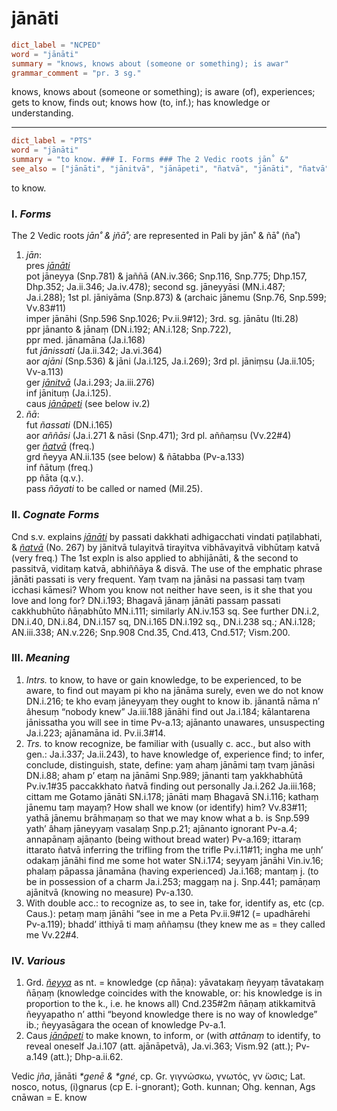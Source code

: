 # jānāti

``` toml
dict_label = "NCPED"
word = "jānāti"
summary = "knows, knows about (someone or something); is awar"
grammar_comment = "pr. 3 sg."
```

knows, knows about (someone or something); is aware (of), experiences; gets to know, finds out; knows how (to, inf.); has knowledge or understanding.

--------------------

``` toml
dict_label = "PTS"
word = "jānāti"
summary = "to know. ### I. Forms ### The 2 Vedic roots jān˚ &"
see_also = ["jānāti", "jānitvā", "jānāpeti", "ñatvā", "jānāti", "ñatvā", "ñeyya", "jānāpeti"]
```

to know.

### I. *Forms* ###

The 2 Vedic roots *jān˚ & jñā˚;* are represented in Pali by jān˚ & ñā˚ (ña˚)

1. *jān*:  
   pres *[jānāti](jānāti.md)*  
   pot jāneyya (Snp.781) & jaññā (AN.iv.366; Snp.116, Snp.775; Dhp.157, Dhp.352; Ja.ii.346; Ja.iv.478); second sg. jāneyyāsi (MN.i.487; Ja.i.288); 1st pl. jāniyāma (Snp.873) & (archaic jānemu (Snp.76, Snp.599; Vv.83#11)  
   imper jānāhi (Snp.596 Snp.1026; Pv.ii.9#12); 3rd. sg. jānātu (Iti.28)  
   ppr jānanto & jānaṃ (DN.i.192; AN.i.128; Snp.722),  
   ppr med. jānamāna (Ja.i.168)  
   fut *jānissati* (Ja.ii.342; Ja.vi.364)  
   aor *ajāni* (Snp.536) & jāni (Ja.i.125, Ja.i.269); 3rd pl. jāniṃsu (Ja.ii.105; Vv\-a.113)  
   ger *[jānitvā](jānitvā.md)* (Ja.i.293; Ja.iii.276)  
   inf jānituṃ (Ja.i.125).  
   caus *[jānāpeti](jānāpeti.md)* (see below iv.2)
2. *ñā*:  
   fut *ñassati* (DN.i.165)  
   aor *aññāsi* (Ja.i.271 & nāsi (Snp.471); 3rd pl. aññaṃsu (Vv.22#4)  
   ger *[ñatvā](ñatvā.md)* (freq.)  
   grd ñeyya AN.ii.135 (see below) & ñātabba (Pv\-a.133)  
   inf ñātuṃ (freq.)  
   pp ñāta (q.v.).  
   pass *ñāyati* to be called or named (Mil.25).

### II. *Cognate Forms* ###

Cnd s.v. explains *[jānāti](jānāti.md)* by passati dakkhati adhigacchati vindati paṭilabhati, & *[ñatvā](ñatvā.md)* (No. 267) by jānitvā tulayitvā tirayitva vibhāvayitvā vibhūtaṃ katvā (very freq.) The 1st expln is also applied to abhijānāti, & the second to passitvā, viditaṃ katvā, abhiññāya & disvā. The use of the emphatic phrase jānāti passati is very frequent. Yaṃ tvaṃ na jānāsi na passasi taṃ tvaṃ icchasi kāmesi? Whom you know not neither have seen, is it she that you love and long for? DN.i.193; Bhagavā jānaṃ jānāti passaṃ passati cakkhubhūto ñāṇabhūto MN.i.111; similarly AN.iv.153 sq. See further DN.i.2, DN.i.40, DN.i.84, DN.i.157 sq, DN.i.165 DN.i.192 sq., DN.i.238 sq.; AN.i.128; AN.iii.338; AN.v.226; Snp.908 Cnd.35, Cnd.413, Cnd.517; Vism.200.

### III. *Meaning* ###

1. *Intrs.* to know, to have or gain knowledge, to be experienced, to be aware, to find out mayam pi kho na jānāma surely, even we do not know DN.i.216; te kho evaṃ jāneyyaṃ they ought to know ib. jānantā nāma n’ âhesuṃ “nobody knew” Ja.iii.188 jānāhi find out Ja.i.184; kālantarena jānissatha you will see in time Pv\-a.13; ajānanto unawares, unsuspecting Ja.i.223; ajānamāna id. Pv.ii.3#14.
2. *Trs.* to know recognize, be familiar with (usually c. acc., but also with gen.: Ja.i.337; Ja.ii.243), to have knowledge of, experience find; to infer, conclude, distinguish, state, define: yaṃ ahaṃ jānāmi taṃ tvaṃ jānāsi DN.i.88; aham p’ etaṃ na jānāmi Snp.989; jānanti taṃ yakkhabhūtā Pv.iv.1#35 paccakkhato ñatvā finding out personally Ja.i.262 Ja.iii.168; cittam me Gotamo jānāti SN.i.178; jānāti maṃ Bhagavā SN.i.116; kathaṃ jānemu taṃ mayaṃ? How shall we know (or identify) him? Vv.83#11; yathā jānemu brāhmaṇaṃ so that we may know what a b. is Snp.599 yath’ âhaṃ jāneyyaṃ vasalaṃ Snp.p.21; ajānanto ignorant Pv\-a.4; annapānaṃ ajāṇanto (being without bread water) Pv\-a.169; ittaraṃ ittarato ñatvā inferring the trifling from the trifle Pv.i.11#11; ingha me uṇh’ odakaṃ jānāhi find me some hot water SN.i.174; seyyaṃ jānāhi Vin.iv.16; phalaṃ pāpassa jānamāna (having experienced) Ja.i.168; mantaṃ j. (to be in possession of a charm Ja.i.253; maggaṃ na j. Snp.441; pamāṇaṃ ajānitvā (knowing no measure) Pv\-a.130.
3. With double acc.: to recognize as, to see in, take for, identify as, etc (cp. Caus.): petaṃ maṃ jānāhi “see in me a Peta Pv.ii.9#12 (= upadhārehi Pv\-a.119); bhadd’ itthiyā ti maṃ aññaṃsu (they knew me as = they called me Vv.22#4.

### IV. *Various* ###

1. Grd. *[ñeyya](ñeyya.md)* as nt. = knowledge (cp ñāṇa): yāvatakaṃ ñeyyaṃ tāvatakaṃ ñāṇaṃ (knowledge coincides with the knowable, or: his knowledge is in proportion to the k., i.e. he knows all) Cnd.235#2m ñāṇaṃ atikkamitvā ñeyyapatho n’ atthi “beyond knowledge there is no way of knowledge” ib.; ñeyyasāgara the ocean of knowledge Pv\-a.1.
2. Caus *[jānāpeti](jānāpeti.md)* to make known, to inform, or (with *attānaṃ* to identify, to reveal oneself Ja.i.107 (att. ajānāpetvā), Ja.vi.363; Vism.92 (att.); Pv\-a.149 (att.); Dhp\-a.ii.62.

Vedic *jña*, jānāti *\*genē & \*gné*, cp. Gr. γιγνώσκω, γνωτός, γν ̈ωσις; Lat. nosco, notus, (i)gnarus (cp E. i\-gnorant); Goth. kunnan; Ohg. kennan, Ags cnāwan = E. know

